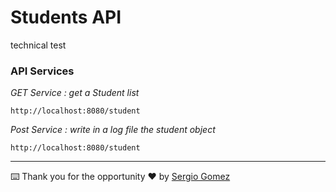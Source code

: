 # Students API
technical test

### API Services

_GET Service : get a Student list_

```
http://localhost:8080/student
```


_Post Service : write in a log file the student object_

```
http://localhost:8080/student
```

 ---
⌨️ Thank you for the opportunity  ❤️ by [Sergio Gomez](https://github.com/SergioGomez321)
